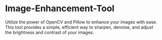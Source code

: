 # Image-Enhancement-Tool
Utilize the power of OpenCV and Pillow to enhance your images with ease. This tool provides a simple, efficient way to sharpen, denoise, and adjust the brightness and contrast of your images.
